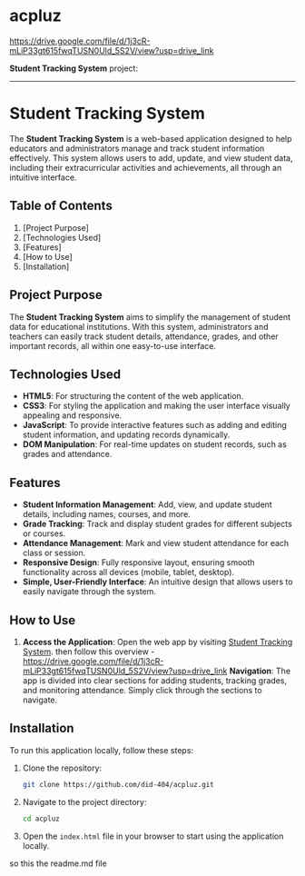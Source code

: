 # acpluz
https://drive.google.com/file/d/1j3cR-mLiP33gt615fwqTUSN0Uld_5S2V/view?usp=drive_link


**Student Tracking System** project:

---

# Student Tracking System

The **Student Tracking System** is a web-based application designed to help educators and administrators manage and track student information effectively. This system allows users to add, update, and view student data, including their extracurricular activities and achievements, all through an intuitive interface.

## Table of Contents
1. [Project Purpose]
2. [Technologies Used]
3. [Features]
4. [How to Use]
5. [Installation]

## Project Purpose
The **Student Tracking System** aims to simplify the management of student data for educational institutions. With this system, administrators and teachers can easily track student details, attendance, grades, and other important records, all within one easy-to-use interface.

## Technologies Used
- **HTML5**: For structuring the content of the web application.
- **CSS3**: For styling the application and making the user interface visually appealing and responsive.
- **JavaScript**: To provide interactive features such as adding and editing student information, and updating records dynamically.
- **DOM Manipulation**: For real-time updates on student records, such as grades and attendance.

## Features
- **Student Information Management**: Add, view, and update student details, including names, courses, and more.
- **Grade Tracking**: Track and display student grades for different subjects or courses.
- **Attendance Management**: Mark and view student attendance for each class or session.
- **Responsive Design**: Fully responsive layout, ensuring smooth functionality across all devices (mobile, tablet, desktop).
- **Simple, User-Friendly Interface**: An intuitive design that allows users to easily navigate through the system.

## How to Use
1. **Access the Application**: Open the web app by visiting [Student Tracking System](https://did-404.github.io/acpluz/).
then follow this overview - https://drive.google.com/file/d/1j3cR-mLiP33gt615fwqTUSN0Uld_5S2V/view?usp=drive_link
 **Navigation**: The app is divided into clear sections for adding students, tracking grades, and monitoring attendance. Simply click through the sections to navigate.

## Installation

To run this application locally, follow these steps:

1. Clone the repository:
   ```bash
   git clone https://github.com/did-404/acpluz.git
   ```
2. Navigate to the project directory:
   ```bash
   cd acpluz
   ```
3. Open the `index.html` file in your browser to start using the application locally.



so this the readme.md file

